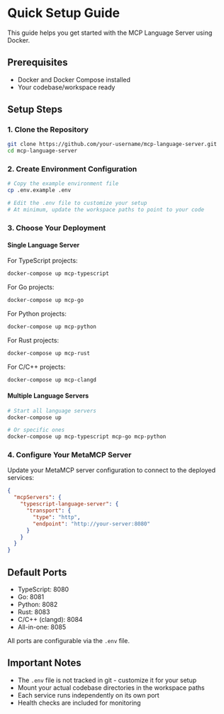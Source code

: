 # Quick Setup Guide

This guide helps you get started with the MCP Language Server using Docker.

## Prerequisites

- Docker and Docker Compose installed
- Your codebase/workspace ready

## Setup Steps

### 1. Clone the Repository

```bash
git clone https://github.com/your-username/mcp-language-server.git
cd mcp-language-server
```

### 2. Create Environment Configuration

```bash
# Copy the example environment file
cp .env.example .env

# Edit the .env file to customize your setup
# At minimum, update the workspace paths to point to your code
```

### 3. Choose Your Deployment

#### Single Language Server

For TypeScript projects:
```bash
docker-compose up mcp-typescript
```

For Go projects:
```bash
docker-compose up mcp-go
```

For Python projects:
```bash
docker-compose up mcp-python
```

For Rust projects:
```bash
docker-compose up mcp-rust
```

For C/C++ projects:
```bash
docker-compose up mcp-clangd
```

#### Multiple Language Servers

```bash
# Start all language servers
docker-compose up

# Or specific ones
docker-compose up mcp-typescript mcp-go mcp-python
```

### 4. Configure Your MetaMCP Server

Update your MetaMCP server configuration to connect to the deployed services:

```json
{
  "mcpServers": {
    "typescript-language-server": {
      "transport": {
        "type": "http",
        "endpoint": "http://your-server:8080"
      }
    }
  }
}
```

## Default Ports

- TypeScript: 8080
- Go: 8081
- Python: 8082
- Rust: 8083
- C/C++ (clangd): 8084
- All-in-one: 8085

All ports are configurable via the `.env` file.

## Important Notes

- The `.env` file is not tracked in git - customize it for your setup
- Mount your actual codebase directories in the workspace paths
- Each service runs independently on its own port
- Health checks are included for monitoring
